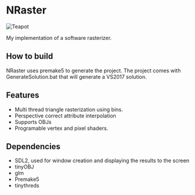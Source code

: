 # NRaster

![Teapot](Data/Pics/RasterProgress.jpg?raw=true "Utah Teapot")

My implementation of a software rasterizer. 

## How to build

NRaster uses premake5 to generate the project. The project comes with GenerateSolution.bat that will generate a VS2017 solution.

## Features

* Multi thread triangle rasterization using bins.
* Perspective correct attribute interpolation
* Supports OBJs
* Programable vertex and pixel shaders.

## Dependencies

* SDL2, used for window creation and displaying the results to the screen
* tinyOBJ
* glm
* Premake5
* tinythreds
